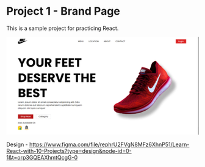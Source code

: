 # Project 1 - Brand Page

This is a sample project for practicing React.

![Project Image](https://raw.githubusercontent.com/AmanKhansili/10-React-Practice-Projects/refs/heads/main/project-1/src/assets/project-1.png)

Design - https://www.figma.com/file/rephrU2FVgN8MFz6XhnP51/Learn-React-with-10-Projects?type=design&node-id=0-1&t=orp3GQEAXhmtQcgG-0
